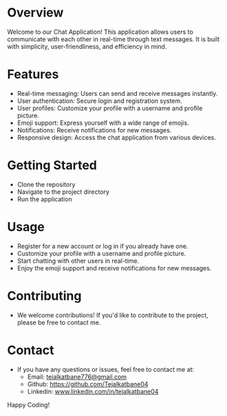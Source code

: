 # Overview
Welcome to our Chat Application! This application allows users to communicate with each other in real-time through text messages. It is built with simplicity, user-friendliness, and efficiency in mind.

# Features
- Real-time messaging: Users can send and receive messages instantly.
- User authentication: Secure login and registration system.
- User profiles: Customize your profile with a username and profile picture.
- Emoji support: Express yourself with a wide range of emojis.
- Notifications: Receive notifications for new messages.
- Responsive design: Access the chat application from various devices.
# Getting Started
- Clone the repository
- Navigate to the project directory
- Run the application
# Usage
- Register for a new account or log in if you already have one.
- Customize your profile with a username and profile picture.
- Start chatting with other users in real-time.
- Enjoy the emoji support and receive notifications for new messages.
# Contributing
- We welcome contributions! If you'd like to contribute to the project, please be free to contact me.
# Contact
- If you have any questions or issues, feel free to contact me at:
  - Email: tejalkatbane776@gmail.com
  - Github: https://github.com/Tejalkatbane04
  - Linkedin: www.linkedin.com/in/tejalkatbane04
    
Happy Coding!
